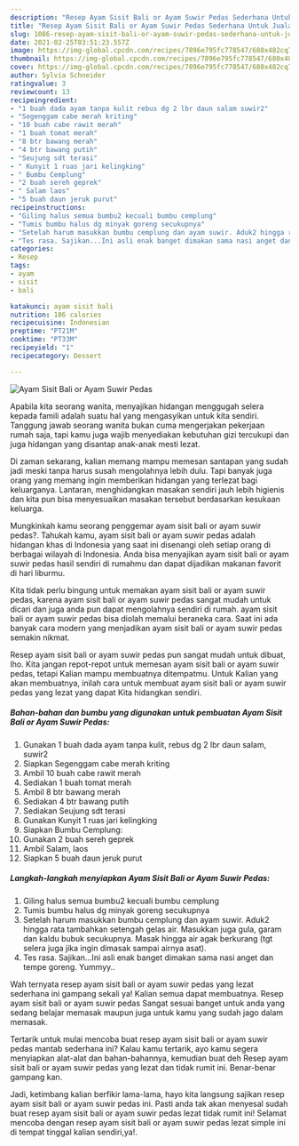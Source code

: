 ```yaml
---
description: "Resep Ayam Sisit Bali or Ayam Suwir Pedas Sederhana Untuk Jualan"
title: "Resep Ayam Sisit Bali or Ayam Suwir Pedas Sederhana Untuk Jualan"
slug: 1086-resep-ayam-sisit-bali-or-ayam-suwir-pedas-sederhana-untuk-jualan
date: 2021-02-25T03:51:23.557Z
image: https://img-global.cpcdn.com/recipes/7896e795fc778547/680x482cq70/ayam-sisit-bali-or-ayam-suwir-pedas-foto-resep-utama.jpg
thumbnail: https://img-global.cpcdn.com/recipes/7896e795fc778547/680x482cq70/ayam-sisit-bali-or-ayam-suwir-pedas-foto-resep-utama.jpg
cover: https://img-global.cpcdn.com/recipes/7896e795fc778547/680x482cq70/ayam-sisit-bali-or-ayam-suwir-pedas-foto-resep-utama.jpg
author: Sylvia Schneider
ratingvalue: 3
reviewcount: 13
recipeingredient:
- "1 buah dada ayam tanpa kulit rebus dg 2 lbr daun salam suwir2"
- "Segenggam cabe merah kriting"
- "10 buah cabe rawit merah"
- "1 buah tomat merah"
- "8 btr bawang merah"
- "4 btr bawang putih"
- "Seujung sdt terasi"
- " Kunyit 1 ruas jari kelingking"
- " Bumbu Cemplung"
- "2 buah sereh geprek"
- " Salam laos"
- "5 buah daun jeruk purut"
recipeinstructions:
- "Giling halus semua bumbu2 kecuali bumbu cemplung"
- "Tumis bumbu halus dg minyak goreng secukupnya"
- "Setelah harum masukkan bumbu cemplung dan ayam suwir. Aduk2 hingga rata tambahkan setengah gelas air. Masukkan juga gula, garam dan kaldu bubuk secukupnya. Masak hingga air agak berkurang (tgt selera juga jika ingin dimasak sampai airnya asat)."
- "Tes rasa. Sajikan...Ini asli enak banget dimakan sama nasi anget dan tempe goreng. Yummyy.."
categories:
- Resep
tags:
- ayam
- sisit
- bali

katakunci: ayam sisit bali 
nutrition: 186 calories
recipecuisine: Indonesian
preptime: "PT21M"
cooktime: "PT33M"
recipeyield: "1"
recipecategory: Dessert

---
```



![Ayam Sisit Bali or Ayam Suwir Pedas](https://img-global.cpcdn.com/recipes/7896e795fc778547/680x482cq70/ayam-sisit-bali-or-ayam-suwir-pedas-foto-resep-utama.jpg)

Apabila kita seorang wanita, menyajikan hidangan menggugah selera kepada famili adalah suatu hal yang mengasyikan untuk kita sendiri. Tanggung jawab seorang  wanita bukan cuma mengerjakan pekerjaan rumah saja, tapi kamu juga wajib menyediakan kebutuhan gizi tercukupi dan juga hidangan yang disantap anak-anak mesti lezat.

Di zaman  sekarang, kalian memang mampu memesan santapan yang sudah jadi meski tanpa harus susah mengolahnya lebih dulu. Tapi banyak juga orang yang memang ingin memberikan hidangan yang terlezat bagi keluarganya. Lantaran, menghidangkan masakan sendiri jauh lebih higienis dan kita pun bisa menyesuaikan masakan tersebut berdasarkan kesukaan keluarga. 



Mungkinkah kamu seorang penggemar ayam sisit bali or ayam suwir pedas?. Tahukah kamu, ayam sisit bali or ayam suwir pedas adalah hidangan khas di Indonesia yang saat ini disenangi oleh setiap orang di berbagai wilayah di Indonesia. Anda bisa menyajikan ayam sisit bali or ayam suwir pedas hasil sendiri di rumahmu dan dapat dijadikan makanan favorit di hari liburmu.

Kita tidak perlu bingung untuk memakan ayam sisit bali or ayam suwir pedas, karena ayam sisit bali or ayam suwir pedas sangat mudah untuk dicari dan juga anda pun dapat mengolahnya sendiri di rumah. ayam sisit bali or ayam suwir pedas bisa diolah memalui beraneka cara. Saat ini ada banyak cara modern yang menjadikan ayam sisit bali or ayam suwir pedas semakin nikmat.

Resep ayam sisit bali or ayam suwir pedas pun sangat mudah untuk dibuat, lho. Kita jangan repot-repot untuk memesan ayam sisit bali or ayam suwir pedas, tetapi Kalian mampu membuatnya ditempatmu. Untuk Kalian yang akan membuatnya, inilah cara untuk membuat ayam sisit bali or ayam suwir pedas yang lezat yang dapat Kita hidangkan sendiri.

<!--inarticleads1-->

##### Bahan-bahan dan bumbu yang digunakan untuk pembuatan Ayam Sisit Bali or Ayam Suwir Pedas:

1. Gunakan 1 buah dada ayam tanpa kulit, rebus dg 2 lbr daun salam, suwir2
1. Siapkan Segenggam cabe merah kriting
1. Ambil 10 buah cabe rawit merah
1. Sediakan 1 buah tomat merah
1. Ambil 8 btr bawang merah
1. Sediakan 4 btr bawang putih
1. Sediakan Seujung sdt terasi
1. Gunakan  Kunyit 1 ruas jari kelingking
1. Siapkan  Bumbu Cemplung:
1. Gunakan 2 buah sereh geprek
1. Ambil  Salam, laos
1. Siapkan 5 buah daun jeruk purut




<!--inarticleads2-->

##### Langkah-langkah menyiapkan Ayam Sisit Bali or Ayam Suwir Pedas:

1. Giling halus semua bumbu2 kecuali bumbu cemplung
1. Tumis bumbu halus dg minyak goreng secukupnya
1. Setelah harum masukkan bumbu cemplung dan ayam suwir. Aduk2 hingga rata tambahkan setengah gelas air. Masukkan juga gula, garam dan kaldu bubuk secukupnya. Masak hingga air agak berkurang (tgt selera juga jika ingin dimasak sampai airnya asat).
1. Tes rasa. Sajikan...Ini asli enak banget dimakan sama nasi anget dan tempe goreng. Yummyy..




Wah ternyata resep ayam sisit bali or ayam suwir pedas yang lezat sederhana ini gampang sekali ya! Kalian semua dapat membuatnya. Resep ayam sisit bali or ayam suwir pedas Sangat sesuai banget untuk anda yang sedang belajar memasak maupun juga untuk kamu yang sudah jago dalam memasak.

Tertarik untuk mulai mencoba buat resep ayam sisit bali or ayam suwir pedas mantab sederhana ini? Kalau kamu tertarik, ayo kamu segera menyiapkan alat-alat dan bahan-bahannya, kemudian buat deh Resep ayam sisit bali or ayam suwir pedas yang lezat dan tidak rumit ini. Benar-benar gampang kan. 

Jadi, ketimbang kalian berfikir lama-lama, hayo kita langsung sajikan resep ayam sisit bali or ayam suwir pedas ini. Pasti anda tak akan menyesal sudah buat resep ayam sisit bali or ayam suwir pedas lezat tidak rumit ini! Selamat mencoba dengan resep ayam sisit bali or ayam suwir pedas lezat simple ini di tempat tinggal kalian sendiri,ya!.

